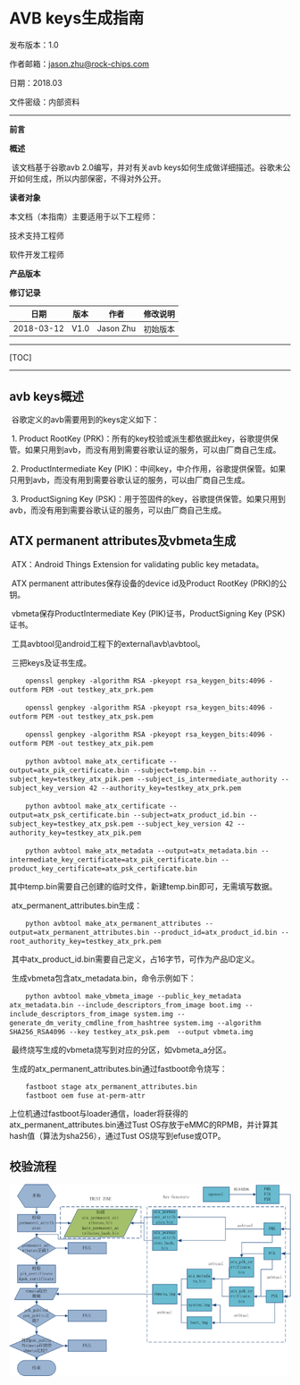 # AVB keys生成指南

发布版本：1.0

作者邮箱：jason.zhu@rock-chips.com

日期：2018.03

文件密级：内部资料

------

**前言**

**概述**

​	该文档基于谷歌avb 2.0编写，并对有关avb keys如何生成做详细描述。谷歌未公开如何生成，所以内部保密，不得对外公开。

**读者对象**

本文档（本指南）主要适用于以下工程师：

技术支持工程师

软件开发工程师

**产品版本**

**修订记录**

| **日期**     | **版本** | **作者**    | **修改说明** |
| ---------- | ------ | --------- | -------- |
| 2018-03-12 | V1.0   | Jason Zhu | 初始版本     |

------

[TOC]

------

## avb keys概述

​	谷歌定义的avb需要用到的keys定义如下：

​	1. Product RootKey (PRK)：所有的key校验或派生都依据此key，谷歌提供保管。如果只用到avb，而没有用到需要谷歌认证的服务，可以由厂商自己生成。

​	2. ProductIntermediate Key (PIK)：中间key，中介作用，谷歌提供保管。如果只用到avb，而没有用到需要谷歌认证的服务，可以由厂商自己生成。

​	3. ProductSigning Key (PSK)：用于签固件的key，谷歌提供保管。如果只用到avb，而没有用到需要谷歌认证的服务，可以由厂商自己生成。

## ATX permanent attributes及vbmeta生成

​	ATX：Android Things Extension for validating public key metadata。

​	ATX permanent attributes保存设备的device id及Product RootKey (PRK)的公钥。

​	vbmeta保存ProductIntermediate Key (PIK)证书，ProductSigning Key (PSK)证书。

​	工具avbtool见android工程下的external\avb\avbtool。

​	三把keys及证书生成。

```
    openssl genpkey -algorithm RSA -pkeyopt rsa_keygen_bits:4096 -outform PEM -out testkey_atx_prk.pem

    openssl genpkey -algorithm RSA -pkeyopt rsa_keygen_bits:4096 -outform PEM -out testkey_atx_psk.pem

    openssl genpkey -algorithm RSA -pkeyopt rsa_keygen_bits:4096 -outform PEM -out testkey_atx_pik.pem

    python avbtool make_atx_certificate --output=atx_pik_certificate.bin --subject=temp.bin --subject_key=testkey_atx_pik.pem --subject_is_intermediate_authority --subject_key_version 42 --authority_key=testkey_atx_prk.pem

    python avbtool make_atx_certificate --output=atx_psk_certificate.bin --subject=atx_product_id.bin --subject_key=testkey_atx_psk.pem --subject_key_version 42 --authority_key=testkey_atx_pik.pem

    python avbtool make_atx_metadata --output=atx_metadata.bin --intermediate_key_certificate=atx_pik_certificate.bin --product_key_certificate=atx_psk_certificate.bin
```

​	其中temp.bin需要自己创建的临时文件，新建temp.bin即可，无需填写数据。

​	atx_permanent_attributes.bin生成：

```
    python avbtool make_atx_permanent_attributes --output=atx_permanent_attributes.bin --product_id=atx_product_id.bin --root_authority_key=testkey_atx_prk.pem
```

​	其中atx_product_id.bin需要自己定义，占16字节，可作为产品ID定义。

​	生成vbmeta包含atx_metadata.bin，命令示例如下：

```
    python avbtool make_vbmeta_image --public_key_metadata atx_metadata.bin --include_descriptors_from_image boot.img --include_descriptors_from_image system.img --generate_dm_verity_cmdline_from_hashtree system.img --algorithm SHA256_RSA4096 --key testkey_atx_psk.pem  --output vbmeta.img
```

​	最终烧写生成的vbmeta烧写到对应的分区，如vbmeta_a分区。

​	生成的atx_permanent_attributes.bin通过fastboot命令烧写：

```
    fastboot stage atx_permanent_attributes.bin
    fastboot oem fuse at-perm-attr
```

​	上位机通过fastboot与loader通信，loader将获得的atx_permanent_attributes.bin通过Tust OS存放于eMMC的RPMB，并计算其hash值（算法为sha256），通过Tust OS烧写到efuse或OTP。

## 校验流程

![avb-verify-keys](avb-verify-keys.png)